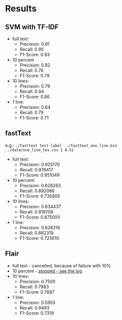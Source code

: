 # Results

## SVM with TF-IDF
* full text:
    * Precision: 0.91
    * Recall: 0.95
    * F1-Score: 0.93
* 10 percent
    * Precision: 0.82
    * Recall: 0.76
    * F1-Score: 0.79
* 10 lines:
    * Precision: 0.79
    * Recall: 0.94
    * F1-Score: 0.86
* 1 line:
    * Precision: 0.64
    * Recall: 0.79
    * F1-Score: 0.71

## fastText
e.g.: `./fasttext test-label ../fasttext_one_line.bin ../data/one_line_tes.csv 1 0.51`

* full text:
    * Precision: 0.925170
    * Recall: 0.978417
    * F1-Score: 0.951049
* 10 percent:
    * Precision: 0.626263
    * Recall: 0.892086
    * F1-Score: 0.735905
* 10 lines:
    * Precision: 0.834437
    * Recall: 0.919708
    * F1-Score: 0.875000
* 1 line:
    * Precision: 0.626316
    * Recall: 0.862319
    * F1-Score: 0.725610

## Flair

* full text - cancelled, because of failure with 10%
* 10 percent - [stopped - see the log](./flair_ten_percent.log)
* 10 lines:
    * Precision: 0.7500
    * Recall: 0.7883
    * F1-Score: 0.7687
* 1 line:
    * Precision: 0.5955
    * Recall: 0.9493
    * F1-Score: 0.7319
